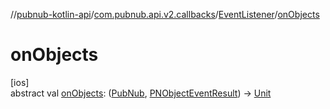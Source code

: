 //[pubnub-kotlin-api](../../../index.md)/[com.pubnub.api.v2.callbacks](../index.md)/[EventListener](index.md)/[onObjects](on-objects.md)

# onObjects

[ios]\
abstract val [onObjects](on-objects.md): ([PubNub](../../com.pubnub.api/-pub-nub/index.md), [PNObjectEventResult](../../com.pubnub.api.models.consumer.pubsub.objects/-p-n-object-event-result/index.md)) -&gt; [Unit](https://kotlinlang.org/api/latest/jvm/stdlib/kotlin/-unit/index.html)
